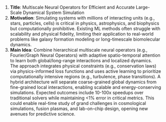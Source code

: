 1. **Title**: Multiscale Neural Operators for Efficient and Accurate Large-Scale Dynamical System Simulation  
2. **Motivation**: Simulating systems with millions of interacting units (e.g., stars, particles, cells) is critical in physics, astrophysics, and biophysics but computationally prohibitive. Existing ML methods often struggle with scalability and physical fidelity, limiting their application to real-world problems like galaxy formation modeling or long-timescale biomolecular dynamics.  
3. **Main Idea**: Combine hierarchical multiscale neural operators (e.g., Fourier/Graph Neural Operators) with adaptive spatio-temporal attention to learn both global/long-range interactions and localized dynamics. The approach integrates physical constraints (e.g., conservation laws) via physics-informed loss functions and uses active learning to prioritize computationally intensive regions (e.g., turbulence, phase transitions). A hybrid architecture will separate coarse-grained global dynamics from fine-grained local interactions, enabling scalable and energy-conserving simulations. Expected outcomes include 10-100x speedups over traditional solvers while maintaining <1% error in critical metrics. This could enable real-time study of grand challenges in cosmological simulations, fusion plasmas, and lab-on-chip design, opening new avenues for predictive science.